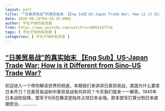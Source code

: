 ```yaml
---
layout: post
title: "“日美贸易战”的真实始末 【Eng Sub】US-Japan Trade War; How is it Different from Sino-US Trade War?"
date: 2020-08-19T04:34:10.000Z
author: 不吐不快的有货君
from: https://www.youtube.com/watch?v=xQREAiETfoE
tags: [ 不吐不快的有货君 ]
categories: [ 不吐不快的有货君 ]
---
```

<!--1597811650000-->
[“日美贸易战”的真实始末 【Eng Sub】US-Japan Trade War; How is it Different from Sino-US Trade War?](https://www.youtube.com/watch?v=xQREAiETfoE)
------

<div>
欢迎进入一个带你解读世界的频道。本期我们来讲讲日美贸易战，美国为什么要拿日本开刀？日美贸易战和中美贸易战有何异同？今天我们就来一一解答。1945年日本战败投降，盟军于8月在横滨登陆并占领日本全境。原本盟军打算分割日本直接统治，…………
</div>
